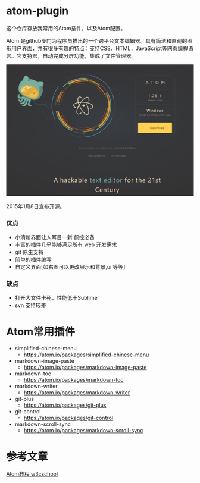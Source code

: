# atom-plugin

这个仓库存放我常用的Atom插件，以及Atom配置。

Atom 是github专门为程序员推出的一个跨平台文本编辑器。具有简洁和直观的图形用户界面，并有很多有趣的特点：支持CSS，HTML，JavaScript等网页编程语言。它支持宏，自动完成分屏功能，集成了文件管理器。

![1526209272257.png](image/1526209272257.png)

2015年1月8日宣布开源。

### 优点
* 小清新界面让人耳目一新.颜控必备
* 丰富的插件几乎能够满足所有 web 开发需求
* git 原生支持
* 简单的插件编写
* 自定义界面[如右图可以更改展示和背景,ui 等等]

### 缺点
* 打开大文件卡死，性能低于Sublime
* svn 支持较差

# Atom常用插件

* simplified-chinese-menu
  - https://atom.io/packages/simplified-chinese-menu
* markdown-image-paste
  - <https://atom.io/packages/markdown-image-paste>
* markdown-toc
  - <https://atom.io/packages/markdown-toc>
* markdown-writer
  - <https://atom.io/packages/markdown-writer>
* git-plus
  - <https://atom.io/packages/git-plus>
* git-control
  - <https://atom.io/packages/git-control>
* markdown-scroll-sync
  - <https://atom.io/packages/markdown-scroll-sync>

# 参考文章
  [Atom教程 w3cschool](https://www.w3cschool.cn/atom)
